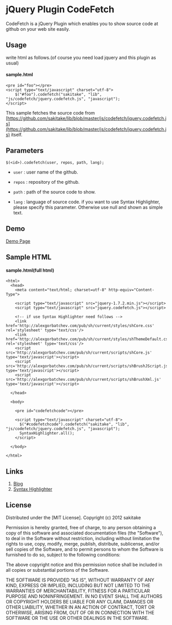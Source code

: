 jQuery Plugin CodeFetch
======================
CodeFetch is a jQuery Plugin which enables you to show source code at github on your web site easily.
 
Usage
------
write html as follows.(of course you need load jquery and this plugin as usual)

#### sample.html ####
    <pre id="foo"></pre>
    <script type="text/javascript" charset="utf-8">
        $("#foo").codefetch("sakitake", "lib", "js/codefetch/jquery.codefetch.js", "javascript");
    </script>

This sample fetches the source code from [https://github.com/sakitake/lib/blob/master/js/codefetch/jquery.codefetch.js](https://github.com/sakitake/lib/blob/master/js/codefetch/jquery.codefetch.js) itself.

Parameters
----------------
 
    $(<id>).codefetch(user, repos, path, lang);
 
+   `user` :
    user name of the github.
 
+   `repos` :
    repository of the github.

+   `path` :
    path of the source code to show.

+   `lang` :
    language of source code. if you want to use Syntax Highlighter, please specify this parameter.
    Otherwise use null and shown as simple text.


Demo
----------------
[Demo Page](http://ec2-23-22-142-242.compute-1.amazonaws.com/fapp/codefetch)


Sample HTML
----------------
#### sample.html(full html)
    <html>
      <head>
        <meta content="text/html; charset=utf-8" http-equiv="Content-Type">
    
        <script type="text/javascript" src="jquery-1.7.2.min.js"></script>
        <script type="text/javascript" src="jquery.codefetch.js"></script>
    
        <!-- if use Syntax Highlighter need follows -->
        <link href='http://alexgorbatchev.com/pub/sh/current/styles/shCore.css' rel='stylesheet' type='text/css'/>
        <link href='http://alexgorbatchev.com/pub/sh/current/styles/shThemeDefault.css' rel='stylesheet' type='text/css'/>
        <script src='http://alexgorbatchev.com/pub/sh/current/scripts/shCore.js' type='text/javascript'></script>
        <script src='http://alexgorbatchev.com/pub/sh/current/scripts/shBrushJScript.js' type='text/javascript'></script>
        <script src='http://alexgorbatchev.com/pub/sh/current/scripts/shBrushXml.js' type='text/javascript'></script>
    
      </head>
    
      <body>
    
        <pre id="codefetchcode"></pre>
    
        <script type="text/javascript" charset="utf-8">
          $("#codefetchcode").codefetch("sakitake", "lib", "js/codefetch/jquery.codefetch.js", "javascript");
          SyntaxHighlighter.all();
        </script>
    
      </body>
    
    </html>

Links
--------
1. [Blog](http://sakitake4.blogspot.jp/)
2. [Syntax Highlighter](http://alexgorbatchev.com/SyntaxHighlighter/)
 
License
----------
 Distributed under the [MIT License].
 Copyright (c) 2012 sakitake
 
 Permission is hereby granted, free of charge, to any person obtaining a copy of this software and associated documentation files (the "Software"), to deal in the Software without restriction, including without limitation the rights to use, copy, modify, merge, publish, distribute, sublicense, and/or sell copies of the Software, and to permit persons to whom the Software is furnished to do so, subject to the following conditions:
 
 The above copyright notice and this permission notice shall be included in all copies or substantial portions of the Software.
 
 THE SOFTWARE IS PROVIDED "AS IS", WITHOUT WARRANTY OF ANY KIND, EXPRESS OR IMPLIED, INCLUDING BUT NOT LIMITED TO THE WARRANTIES OF MERCHANTABILITY, FITNESS FOR A PARTICULAR PURPOSE AND NONINFRINGEMENT. IN NO EVENT SHALL THE AUTHORS OR COPYRIGHT HOLDERS BE LIABLE FOR ANY CLAIM, DAMAGES OR OTHER LIABILITY, WHETHER IN AN ACTION OF CONTRACT, TORT OR OTHERWISE, ARISING FROM, OUT OF OR IN CONNECTION WITH THE SOFTWARE OR THE USE OR OTHER DEALINGS IN THE SOFTWARE.
